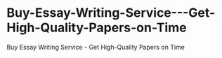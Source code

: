 # Buy-Essay-Writing-Service---Get-High-Quality-Papers-on-Time
Buy Essay Writing Service - Get High-Quality Papers on Time
